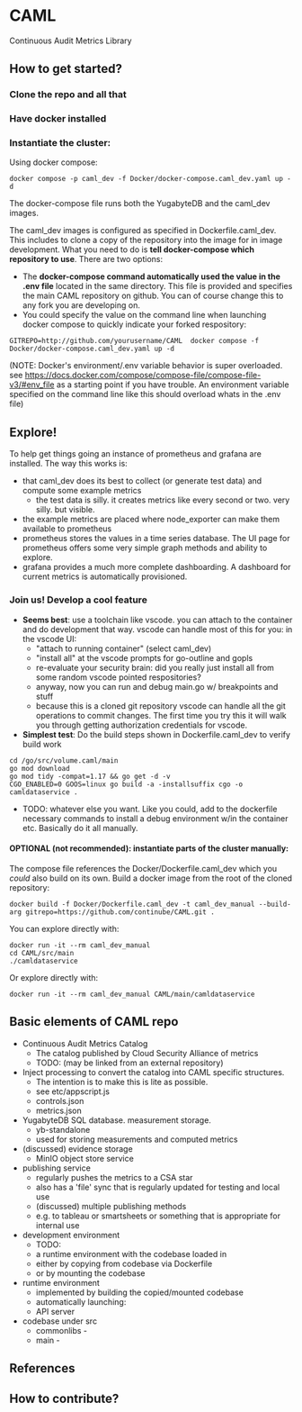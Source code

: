 # CAML
Continuous Audit Metrics Library

## How to get started?

### Clone the repo and all that
### Have docker installed
### Instantiate the cluster:

Using docker compose:

```
docker compose -p caml_dev -f Docker/docker-compose.caml_dev.yaml up -d
```

The docker-compose file runs both the YugabyteDB and the caml_dev images. 
    
The caml_dev images is configured as specified in Dockerfile.caml_dev. This includes to clone a copy of the repository into the image for in image development. What you need to do is **tell docker-compose which repository to use**. There are two options:
    
   - The **docker-compose command automatically used the value in the .env file** located in the same directory. This file is provided and specifies the main CAML repository on github. You can of course change this to any fork you are developing on. 
   - You could specify the value on the command line when launching docker compose to quickly indicate your forked respository: 
       
```
GITREPO=http://github.com/yourusername/CAML  docker compose -f Docker/docker-compose.caml_dev.yaml up -d
```
        
(NOTE: Docker's environment/.env variable behavior is super overloaded. see https://docs.docker.com/compose/compose-file/compose-file-v3/#env_file as a starting point if you have trouble. An environment variable specified on the command line like this should overload whats in the .env file)        

## Explore!

To help get things going an instance of prometheus and grafana are installed. The way this works is:

* that caml_dev does its best to collect (or generate test data) and compute some example metrics
  * the test data is silly. it creates metrics like every second or two. very silly. but visible. 
* the example metrics are placed where node_exporter can make them available to prometheus
* prometheus stores the values in a time series database. The UI page for prometheus offers some very simple graph methods and ability to explore. 
* grafana provides a much more complete dashboarding. A dashboard for current metrics is automatically provisioned. 

### Join us! Develop a cool feature
* **Seems best**: use a toolchain like vscode. you can attach to the container and do development that way. vscode can handle most of this for you: in the vscode UI:
  * "attach to running container" (select caml_dev)
  * "install all" at the vscode prompts for go-outline and gopls 
  * re-evaluate your security brain: did you really just install all from some random vscode pointed respositories? 
  * anyway, now you can run and debug main.go w/ breakpoints and stuff 
  * because this is a cloned git repository vscode can handle all the git operations to commit changes. The first time you try this it will walk you through getting authorization credentials for vscode. 
* **Simplest test**: Do the build steps shown in Dockerfile.caml_dev to verify build work

```    
cd /go/src/volume.caml/main
go mod download
go mod tidy -compat=1.17 && go get -d -v
CGO_ENABLED=0 GOOS=linux go build -a -installsuffix cgo -o camldataservice .
```
* TODO: whatever else you want. Like you could, add to the dockerfile necessary commands to install a debug environment w/in the container etc. Basically do it all manually.

#### OPTIONAL (not recommended): instantiate parts of the cluster manually: 

The compose file references the Docker/Dockerfile.caml_dev which you _could_ also build on its own.
Build a docker image from the root of the cloned repository:

```
docker build -f Docker/Dockerfile.caml_dev -t caml_dev_manual --build-arg gitrepo=https://github.com/continube/CAML.git .
```
      
You can explore directly with:

```
docker run -it --rm caml_dev_manual
cd CAML/src/main
./camldataservice 
```
Or explore directly with:

```
docker run -it --rm caml_dev_manual CAML/main/camldataservice
```
 
## Basic elements of CAML repo

* Continuous Audit Metrics Catalog
    * The catalog published by Cloud Security Alliance of metrics 
    * TODO: (may be linked from an external repository)
* Inject processing to convert the catalog into CAML specific structures.       
    * The intention is to make this is lite as possible. 
    * see etc/appscript.js
    * controls.json
    * metrics.json
* YugabyteDB SQL database. measurement storage.
    * yb-standalone
    * used for storing measurements and computed metrics
* (discussed) evidence storage
    * MinIO object store service
* publishing service
    * regularly pushes the metrics to a CSA star
    * also has a 'file' sync that is regularly updated for testing and local use
    * (discussed) multiple publishing methods
     * e.g. to tableau or smartsheets or something that is appropriate for internal use 
* development environment
    * TODO: 
    * a runtime environment with the codebase loaded in
    * either by copying from codebase via Dockerfile
    * or by mounting the codebase 
* runtime environment
    * implemented by building the copied/mounted codebase
    * automatically launching:
     * API server 
* codebase under src
    * commonlibs - 
    * main - 



## References






## How to contribute?





